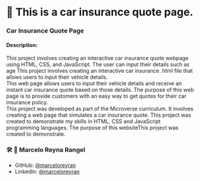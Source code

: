 # 🚗 This is a car insurance quote page.

 ###  Car Insurance Quote Page ###

####  Description: 

This project involves creating an interactive car insurance quote webpage using HTML, CSS, and JavaScript. The user can input their details such as age
This project involves creating an interactive car insurance .html file that allows users to input their vehicle details.   
This web page allows users to input their vehicle details and receive an instant car insurance quote based on those details. 
The purpose of this web page is to provide customers with an easy way to get quotes for their car insurance policy.   
This project was developed as part of the Microverse curriculum.     It involves creating a web page that simulates a car insurance quote.
This project was created to demonstrate my skills in HTML, CSS   and JavaScript programming languages. The purpose of this websiteThis project was created to demonstrate.




### 🛠 :construction_worker: **Marcelo Reyna Rangel**

- GitHub: [@marceloreyran](https://github.com/marceloreyran)
- LinkedIn: [@marceloreyran](https://www.linkedin.com/in/marcelo-reyna-rangel-83b813216/)